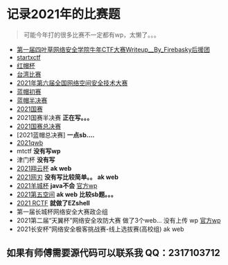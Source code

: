 # 记录2021年的比赛题
> 可能今年打的很多比赛不一定都有wp，太懒了。。。

+ [第一届四叶草网络安全学院牛年CTF大赛Writeup__By_Firebasky后援团](WP/第一届四叶草网络安全学院牛年CTF大赛Writeup__By_Firebasky后援团.pdf)
+ [startxctf](WP/startxctfwp.pdf)
+ [红帽杯](WP/红帽-2021-5-9.pdf)
+ [台湾比赛](WP/台湾wp.pdf)
+ [2021年第六届全国网络空间安全技术大赛](WP/双流一大学酸菜鱼-web-wp.pdf)
+ [蓝帽初赛](WP/hhhhh队伍.pdf)
+ [蓝帽半决赛](WP/hhhh队WEBwp.pdf)
+ [2021国赛](WP/web.pdf)
+ 2021国赛半决赛  **正在写。。。**
+ [2021国赛总决赛](https://www.anquanke.com/post/id/249651)
+ [2021蓝帽总决赛] **一点sb....**
+ [2021qwb](WP/qwb-web.pdf)
+ mtctf  **没有写wp**
+ 津门杯  **没有写**
+ [2021翔云杯](https://www.anquanke.com/post/id/251221) **ak web**
+ [2021网刃]() **没有写比较简单。。 ak web**
+ [2021羊城杯](https://www.anquanke.com/post/id/253051)   **java不会**  [官方wp](https://mp.weixin.qq.com/s?__biz=MzkzMDE3NDE0Ng==&mid=2247487895&idx=1&sn=9cddec9d155206b721f7bf5c500322ab&chksm=c27f143af5089d2ca73b9b7e91c2c6d2348f64bbf2823aced803942b91bb92caac1f1344dfe7&mpshare=1&scene=23&srcid=0917WU0MhesJTOd1WidYaVwo&sharer_sharetime=1631877198670&sharer_shareid=6bef27d5dc0c6f8f47cc0ce866d080b7#rd)
+ [2021第五空间]()  **ak web**  **比较sb题。。。**
+ [2021 RCTF]()  **就做了EZshell**
+ 第一届长城杯网络安全大赛政企组
+ 2021第二届“天翼杯”网络安全攻防大赛  做了3个web... 没有上传 wp [官方wp](https://mp.weixin.qq.com/s?__biz=Mzg4NjYyMzUyNg==&mid=2247484434&idx=1&sn=10a35b853d836175e617bd557cc31e8c&chksm=cf97985bf8e0114dc206d06f890445cf9ec04b6856290995a1c424c86d2d6ce0f560d2dde000&mpshare=1&scene=23&srcid=0925w1yAgTueibfnKObEPrj8&sharer_sharetime=1632546488841&sharer_shareid=f3ff82ef5e8d3ae4000264589543ce85%23rd)
+ 2021⻓安杯”⽹络安全极客挑战赛-线上选拔赛(高校组)  ak web 

## 如果有师傅需要源代码可以联系我 QQ：2317103712
